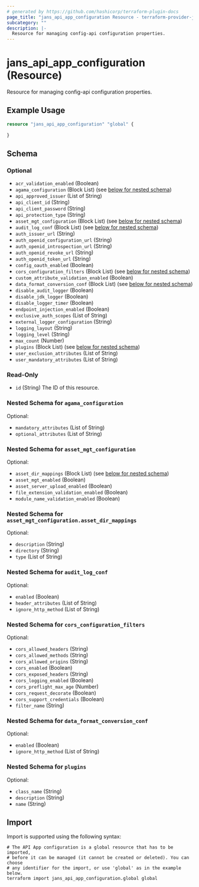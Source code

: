 ```yaml
---
# generated by https://github.com/hashicorp/terraform-plugin-docs
page_title: "jans_api_app_configuration Resource - terraform-provider-jans"
subcategory: ""
description: |-
  Resource for managing config-api configuration properties.
---
```


# jans_api_app_configuration (Resource)

Resource for managing config-api configuration properties.

## Example Usage

```terraform
resource "jans_api_app_configuration" "global" {
  
}
```

<!-- schema generated by tfplugindocs -->
## Schema

### Optional

- `acr_validation_enabled` (Boolean)
- `agama_configuration` (Block List) (see [below for nested schema](#nestedblock--agama_configuration))
- `api_approved_issuer` (List of String)
- `api_client_id` (String)
- `api_client_password` (String)
- `api_protection_type` (String)
- `asset_mgt_configuration` (Block List) (see [below for nested schema](#nestedblock--asset_mgt_configuration))
- `audit_log_conf` (Block List) (see [below for nested schema](#nestedblock--audit_log_conf))
- `auth_issuer_url` (String)
- `auth_openid_configuration_url` (String)
- `auth_openid_introspection_url` (String)
- `auth_openid_revoke_url` (String)
- `auth_openid_token_url` (String)
- `config_oauth_enabled` (Boolean)
- `cors_configuration_filters` (Block List) (see [below for nested schema](#nestedblock--cors_configuration_filters))
- `custom_attribute_validation_enabled` (Boolean)
- `data_format_conversion_conf` (Block List) (see [below for nested schema](#nestedblock--data_format_conversion_conf))
- `disable_audit_logger` (Boolean)
- `disable_jdk_logger` (Boolean)
- `disable_logger_timer` (Boolean)
- `endpoint_injection_enabled` (Boolean)
- `exclusive_auth_scopes` (List of String)
- `external_logger_configuration` (String)
- `logging_layout` (String)
- `logging_level` (String)
- `max_count` (Number)
- `plugins` (Block List) (see [below for nested schema](#nestedblock--plugins))
- `user_exclusion_attributes` (List of String)
- `user_mandatory_attributes` (List of String)

### Read-Only

- `id` (String) The ID of this resource.

<a id="nestedblock--agama_configuration"></a>
### Nested Schema for `agama_configuration`

Optional:

- `mandatory_attributes` (List of String)
- `optional_attributes` (List of String)


<a id="nestedblock--asset_mgt_configuration"></a>
### Nested Schema for `asset_mgt_configuration`

Optional:

- `asset_dir_mappings` (Block List) (see [below for nested schema](#nestedblock--asset_mgt_configuration--asset_dir_mappings))
- `asset_mgt_enabled` (Boolean)
- `asset_server_upload_enabled` (Boolean)
- `file_extension_validation_enabled` (Boolean)
- `module_name_validation_enabled` (Boolean)

<a id="nestedblock--asset_mgt_configuration--asset_dir_mappings"></a>
### Nested Schema for `asset_mgt_configuration.asset_dir_mappings`

Optional:

- `description` (String)
- `directory` (String)
- `type` (List of String)



<a id="nestedblock--audit_log_conf"></a>
### Nested Schema for `audit_log_conf`

Optional:

- `enabled` (Boolean)
- `header_attributes` (List of String)
- `ignore_http_method` (List of String)


<a id="nestedblock--cors_configuration_filters"></a>
### Nested Schema for `cors_configuration_filters`

Optional:

- `cors_allowed_headers` (String)
- `cors_allowed_methods` (String)
- `cors_allowed_origins` (String)
- `cors_enabled` (Boolean)
- `cors_exposed_headers` (String)
- `cors_logging_enabled` (Boolean)
- `cors_preflight_max_age` (Number)
- `cors_request_decorate` (Boolean)
- `cors_support_credentials` (Boolean)
- `filter_name` (String)


<a id="nestedblock--data_format_conversion_conf"></a>
### Nested Schema for `data_format_conversion_conf`

Optional:

- `enabled` (Boolean)
- `ignore_http_method` (List of String)


<a id="nestedblock--plugins"></a>
### Nested Schema for `plugins`

Optional:

- `class_name` (String)
- `description` (String)
- `name` (String)

## Import

Import is supported using the following syntax:

```shell
# The API App configuration is a global resource that has to be imported, 
# before it can be managed (it cannot be created or deleted). You can choose 
# any identifier for the import, or use 'global' as in the example below.
terraform import jans_api_app_configuration.global global
```
